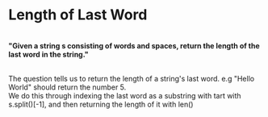 # Length of Last Word<br>

<br><b>"Given a string s consisting of words and spaces, return the length of the last word in the string."</b><br><br>

The question tells us to return the length of a string's last word. e.g "Hello World" should return the number 5.<br>
We do this through indexing the last word as a substring with tart with s.split()[-1], and then returning the length of it with len()
